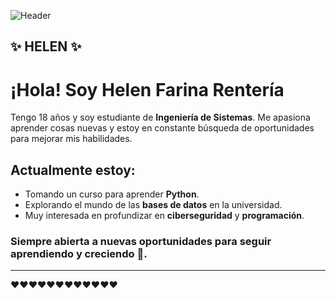 ![Header](./your-header-image-name.png)

## ✨ HELEN ✨ 
# ¡Hola! Soy Helen Farina Rentería

Tengo 18 años y soy estudiante de **Ingeniería de Sistemas**. Me apasiona aprender cosas nuevas y estoy en constante búsqueda de oportunidades para mejorar mis habilidades.

## Actualmente estoy:
- Tomando un curso para aprender **Python**.
- Explorando el mundo de las **bases de datos** en la universidad.
- Muy interesada en profundizar en **ciberseguridad** y **programación**.

### Siempre abierta a nuevas oportunidades para seguir aprendiendo y creciendo 🚀.

---
❤️❤️❤️❤️❤️❤️❤️❤️❤️❤️❤️❤️

